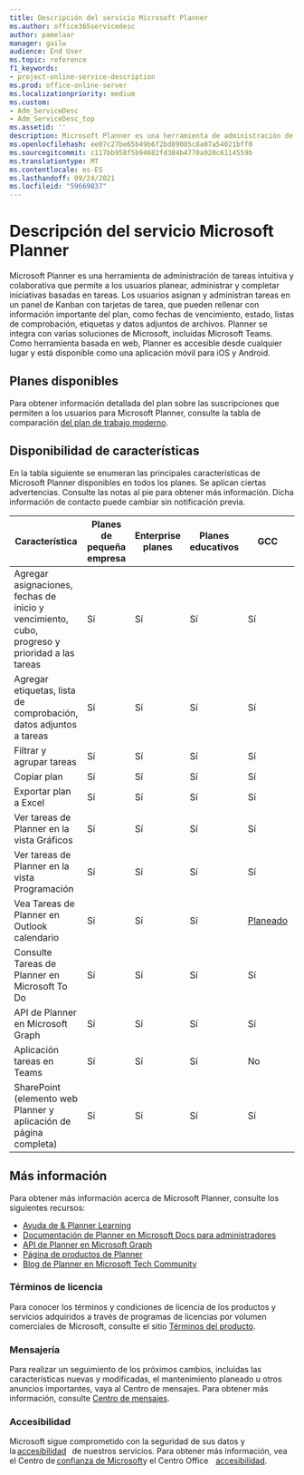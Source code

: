 ```yaml
---
title: Descripción del servicio Microsoft Planner
ms.author: office365servicedesc
author: pamelaar
manager: gailw
audience: End User
ms.topic: reference
f1_keywords:
- project-online-service-description
ms.prod: office-online-server
ms.localizationpriority: medium
ms.custom:
- Adm_ServiceDesc
- Adm_ServiceDesc_top
ms.assetid: ''
description: Microsoft Planner es una herramienta de administración de tareas intuitiva y colaborativa que permite a los usuarios planear, administrar y completar iniciativas basadas en tareas.
ms.openlocfilehash: ee07c27be65b49b6f2bd89005c8a07a54021bff0
ms.sourcegitcommit: c117bb958f5b94682fd384b4770a920c6114559b
ms.translationtype: MT
ms.contentlocale: es-ES
ms.lasthandoff: 09/24/2021
ms.locfileid: "59669837"
---
```

# <a name="microsoft-planner-service-description"></a>Descripción del servicio Microsoft Planner

Microsoft Planner es una herramienta de administración de tareas intuitiva y colaborativa que permite a los usuarios planear, administrar y completar iniciativas basadas en tareas. Los usuarios asignan y administran tareas en un panel de Kanban con tarjetas de tarea, que pueden rellenar con información importante del plan, como fechas de vencimiento, estado, listas de comprobación, etiquetas y datos adjuntos de archivos. Planner se integra con varias soluciones de Microsoft, incluidas Microsoft Teams. Como herramienta basada en web, Planner es accesible desde cualquier lugar y está disponible como una aplicación móvil para iOS y Android.

## <a name="available-plans"></a>Planes disponibles

Para obtener información detallada del plan sobre las suscripciones que permiten a los usuarios para Microsoft Planner, consulte la tabla de comparación [del plan de trabajo moderno](https://go.microsoft.com/fwlink/?linkid=2139145).

## <a name="feature-availability"></a>Disponibilidad de características

En la tabla siguiente se enumeran las principales características de Microsoft Planner disponibles en todos los planes. Se aplican ciertas advertencias. Consulte las notas al pie para obtener más información. Dicha información de contacto puede cambiar sin notificación previa.

| Característica  | Planes de pequeña empresa  | Enterprise planes  | Planes educativos  | GCC  | GCC-High  | DOD  |
|----------|-----------------------|-------------------|------------------|------|-----------|------|
| Agregar asignaciones, fechas de inicio y vencimiento, cubo, progreso y prioridad a las tareas  | Sí  | Sí  | Sí  | Sí  | Sí  | Sí  |
| Agregar etiquetas, lista de comprobación, datos adjuntos a tareas  | Sí  | Sí  | Sí  | Sí  | Sí  | Sí  |
| Filtrar y agrupar tareas  | Sí  | Sí  | Sí  | Sí  | Sí  | Sí  |
| Copiar plan  | Sí  | Sí  | Sí  | Sí  | Sí  | Sí  |
| Exportar plan a Excel  | Sí  | Sí  | Sí  | Sí  | Sí  | Sí  |
| Ver tareas de Planner en la vista Gráficos  | Sí  | Sí  | Sí  | Sí  | Sí  | Sí  |
| Ver tareas de Planner en la vista Programación  | Sí  | Sí  | Sí  | Sí  | Sí  | Sí  |
| Vea Tareas de Planner en Outlook calendario  | Sí  | Sí  | Sí  | [Planeado](https://www.microsoft.com/microsoft-365/roadmap)  | [Planeado](https://www.microsoft.com/microsoft-365/roadmap)  | [Planeado](https://www.microsoft.com/microsoft-365/roadmap)  |
| Consulte Tareas de Planner en Microsoft To Do  | Sí  | Sí  | Sí  | Sí  | No  | No  |
| API de Planner en Microsoft Graph  | Sí  | Sí  | Sí  | Sí  | Sí  | Sí  |
| Aplicación tareas en Teams  | Sí  | Sí  | Sí  | No  | No  | No  |
| SharePoint (elemento web Planner y aplicación de página completa)  | Sí  | Sí  | Sí  | Sí  | No  | No  |

## <a name="learn-more"></a>Más información

Para obtener más información acerca de Microsoft Planner, consulte los siguientes recursos:

- [Ayuda de &amp; Planner Learning](https://support.microsoft.com/planner)
- [Documentación de Planner en Microsoft Docs para administradores](/office365/planner/planner-for-admins)
- [API de Planner en Microsoft Graph](/graph/planner-concept-overview)
- [Página de productos de Planner](https://www.microsoft.com/microsoft-365/business/task-management-software)
- [Blog de Planner en Microsoft Tech Community](https://techcommunity.microsoft.com/t5/planner-blog/bg-p/PlannerBlog)

### <a name="licensing-terms"></a>Términos de licencia

Para conocer los términos y condiciones de licencia de los productos y servicios adquiridos a través de programas de licencias por volumen comerciales de Microsoft, consulte el sitio [Términos del producto](https://www.microsoft.com/licensing/terms/).

### <a name="messaging"></a>Mensajería 

Para realizar un seguimiento de los próximos cambios, incluidas las características nuevas y modificadas, el mantenimiento planeado u otros anuncios importantes, vaya al Centro de mensajes. Para obtener más información, consulte [Centro de mensajes](/microsoft-365/admin/manage/message-center).

### <a name="accessibility"></a>Accesibilidad

Microsoft sigue comprometido con la seguridad de sus datos y la [accesibilidad](https://www.microsoft.com/trust-center/compliance/accessibility)   de nuestros servicios. Para obtener más información, vea el Centro de [confianza de Microsoft](https://www.microsoft.com/trust-center)y el Centro Office    [accesibilidad](https://support.microsoft.com/office/office-accessibility-center-resources-for-people-with-disabilities-ecab0fcf-d143-4fe8-a2ff-6cd596bddc6d).
